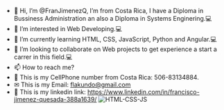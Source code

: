 - 👋 Hi, I’m @FranJimenezQ, I’m from Costa Rica, I have a Diploma in Bussiness Administration an also a Diploma in Systems Enginering.💻
- 👀 I’m interested in Web Developing.💻
- 🌱 I’m currently learning HTML, CSS, JavaScript, Python and Angular.💻
- 💞️ I’m looking to collaborate on Web projects to get experience a start a carrer in this field.💻
- 📫 How to reach me?
- 📳 This is my CellPhone number from Costa Rica: 506-83134884.
- ✉ This is my Email: flakundo@gmail.com 
- 🔗 This is my linkedin link: https://www.linkedin.com/in/francisco-jimenez-quesada-388a1639/
![HTML-CSS-JS](https://user-images.githubusercontent.com/37299077/130842241-346d0d13-8cb8-474f-8b13-8049e50b7d4b.jpg)



<!---
FranJimenezQ/FranJimenezQ is a ✨ special ✨ repository because its `README.md` (this file) appears on your GitHub profile.
You can click the Preview link to take a look at your changes.
--->
